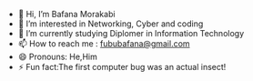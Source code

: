 - 👋 Hi, I’m Bafana Morakabi
- 👀 I’m interested in Networking, Cyber and coding
- 🌱 I’m currently studying  Diplomer in Information Technology
- 📫 How to reach me : fububafana@gmail.com
- 😄 Pronouns: He,Him
- ⚡ Fun fact:The first computer bug was an actual insect!

<!---
Fubu-Itu/Fubu-Itu is a ✨ special ✨ repository because its `README.md` (this file) appears on your GitHub profile.
You can click the Preview link to take a look at your changes.
--->
